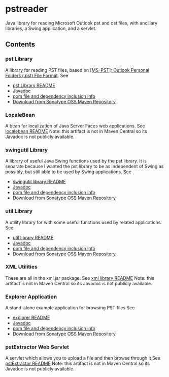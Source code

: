 # pstreader
Java library for reading Microsoft Outlook pst and ost files, with ancillary libraries, a Swing application, and a servlet.

## Contents
### pst Library
A library for reading PST files, based on [[MS-PST]: Outlook Personal Folders (.pst) File Format](https://docs.microsoft.com/en-us/openspecs/office_file_formats/ms-pst/141923d5-15ab-4ef1-a524-6dce75aae546).
See
* [pst Library README](pst/README.md)
* [Javadoc](https://javadoc.io/doc/io.github.jmcleodfoss/pst)
* [pom file and dependency inclusion info](https://search.maven.org/artifact/io.github.jmcleodfoss/pst/1.0.0/pom)
* [Download from Sonatype OSS Maven Repository](https://repo1.maven.org/maven2/io/github/jmcleodfoss/pst/1.0.0/)

### LocaleBean
A bean for localization of Java Server Faces web applications.
See [localebean README](localebean/README.md)
Note: this artifact is not in Maven Central so its Javadoc is not publicly available.

### swingutil Library
A library of useful Java Swing functions used by the pst library. It is separate because I wanted the pst library to be as independent of Swing as possibly, but still able to be used by Swing applications.
See
* [swingutil library README](swingutil/README.md)
* [Javadoc](https://javadoc.io/doc/io.github.jmcleodfoss/swingutil)
* [pom file and dependency inclusion info](https://search.maven.org/artifact/io.github.jmcleodfoss/swingutil/1.0.0/pom)
* [Download from Sonatype OSS Maven Repository](https://repo1.maven.org/maven2/io/github/jmcleodfoss/swingutil/1.0.0/)

### util Library
A utility library for with some useful functions used by related applications.
See
* [util library README](util/README.md)
* [Javadoc](https://javadoc.io/doc/io.github.jmcleodfoss/util)
* [pom file and dependency inclusion info](https://search.maven.org/artifact/io.github.jmcleodfoss/util/1.0.0/pom)
* [Download from Sonatype OSS Maven Repository](https://repo1.maven.org/maven2/io/github/jmcleodfoss/util/1.0.0/)

### XML Utilities
These are all in the xml.jar package.
See [xml library README](xml/README.md)
Note: this artifact is not in Maven Central so its Javadoc is not publicly available.

### Explorer Application
A stand-alone example application for browsing PST files
See
* [explorer README](explorer/README.md)
* [Javadoc](https://javadoc.io/doc/io.github.jmcleodfoss/explorer)
* [pom file and dependency inclusion info](https://search.maven.org/artifact/io.github.jmcleodfoss/explorer/1.0.0/pom)
* [Download from Sonatype OSS Maven Repository](https://repo1.maven.org/maven2/io/github/jmcleodfoss/explorer/1.0.0/)

### pstExtractor Web Servlet
A servlet which allows you to upload a file and then browse through it
See [pstExtractor README](pstExtractor/README.md)
Note: this artifact is not in Maven Central so its Javadoc is not publicly available.
